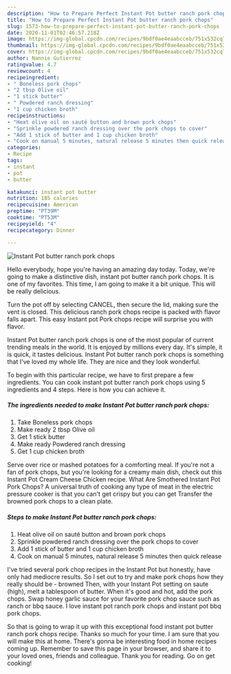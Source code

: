 ```yaml
---
description: "How to Prepare Perfect Instant Pot butter ranch pork chops"
title: "How to Prepare Perfect Instant Pot butter ranch pork chops"
slug: 1573-how-to-prepare-perfect-instant-pot-butter-ranch-pork-chops
date: 2020-11-01T02:46:57.218Z
image: https://img-global.cpcdn.com/recipes/9bdf0ae4eaabcceb/751x532cq70/instant-pot-butter-ranch-pork-chops-recipe-main-photo.jpg
thumbnail: https://img-global.cpcdn.com/recipes/9bdf0ae4eaabcceb/751x532cq70/instant-pot-butter-ranch-pork-chops-recipe-main-photo.jpg
cover: https://img-global.cpcdn.com/recipes/9bdf0ae4eaabcceb/751x532cq70/instant-pot-butter-ranch-pork-chops-recipe-main-photo.jpg
author: Nannie Gutierrez
ratingvalue: 4.7
reviewcount: 4
recipeingredient:
- " Boneless pork chops"
- "2 tbsp Olive oil"
- "1 stick butter"
- " Powdered ranch dressing"
- "1 cup chicken broth"
recipeinstructions:
- "Heat olive oil on sauté button and brown pork chops"
- "Sprinkle powdered ranch dressing over the pork chops to cover"
- "Add 1 stick of butter and 1 cup chicken broth"
- "Cook on manual 5 minutes, natural release 5 minutes then quick release"
categories:
- Recipe
tags:
- instant
- pot
- butter

katakunci: instant pot butter 
nutrition: 185 calories
recipecuisine: American
preptime: "PT39M"
cooktime: "PT53M"
recipeyield: "4"
recipecategory: Dinner

---
```



![Instant Pot butter ranch pork chops](https://img-global.cpcdn.com/recipes/9bdf0ae4eaabcceb/751x532cq70/instant-pot-butter-ranch-pork-chops-recipe-main-photo.jpg)

Hello everybody, hope you're having an amazing day today. Today, we're going to make a distinctive dish, instant pot butter ranch pork chops. It is one of my favorites. This time, I am going to make it a bit unique. This will be really delicious.

Turn the pot off by selecting CANCEL, then secure the lid, making sure the vent is closed. This delicious ranch pork chops recipe is packed with flavor falls apart. This easy Instant pot Pork chops recipe will surprise you with flavor.

Instant Pot butter ranch pork chops is one of the most popular of current trending meals in the world. It is enjoyed by millions every day. It's simple, it is quick, it tastes delicious. Instant Pot butter ranch pork chops is something that I've loved my whole life. They are nice and they look wonderful.


To begin with this particular recipe, we have to first prepare a few ingredients. You can cook instant pot butter ranch pork chops using 5 ingredients and 4 steps. Here is how you can achieve it.

<!--inarticleads1-->

##### The ingredients needed to make Instant Pot butter ranch pork chops:

1. Take  Boneless pork chops
1. Make ready 2 tbsp Olive oil
1. Get 1 stick butter
1. Make ready  Powdered ranch dressing
1. Get 1 cup chicken broth


Serve over rice or mashed potatoes for a comforting meal. If you&#39;re not a fan of pork chops, but you&#39;re looking for a creamy main dish, check out this Instant Pot Cream Cheese Chicken recipe. What Are Smothered Instant Pot Pork Chops? A universal truth of cooking any type of meat in the electric pressure cooker is that you can&#39;t get crispy but you can get Transfer the browned pork chops to a clean plate. 

<!--inarticleads2-->

##### Steps to make Instant Pot butter ranch pork chops:

1. Heat olive oil on sauté button and brown pork chops
1. Sprinkle powdered ranch dressing over the pork chops to cover
1. Add 1 stick of butter and 1 cup chicken broth
1. Cook on manual 5 minutes, natural release 5 minutes then quick release


I&#39;ve tried several pork chop recipes in the Instant Pot but honestly, have only had mediocre results. So I set out to try and make pork chops how they really should be - browned Then, with your Instant Pot setting on saute (high), melt a tablespoon of butter. When it&#39;s good and hot, add the pork chops. Swap honey garlic sauce for your favorite pork chop sauce such as ranch or bbq sauce. I love instant pot ranch pork chops and instant pot bbq pork chops. 

So that is going to wrap it up with this exceptional food instant pot butter ranch pork chops recipe. Thanks so much for your time. I am sure that you will make this at home. There's gonna be interesting food in home recipes coming up. Remember to save this page in your browser, and share it to your loved ones, friends and colleague. Thank you for reading. Go on get cooking!
